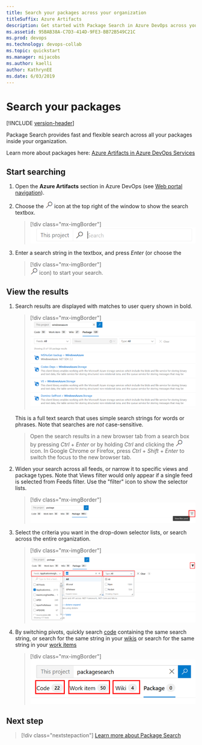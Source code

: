```yaml
---
title: Search your packages across your organization
titleSuffix: Azure Artifacts
description: Get started with Package Search in Azure DevOps across your Organization
ms.assetid: 95BAB38A-C7D3-414D-9FE3-BB72B549C21C
ms.prod: devops
ms.technology: devops-collab
ms.topic: quickstart
ms.manager: mijacobs
ms.author: kaelli
author: KathrynEE
ms.date: 6/03/2019
---
```


# Search your packages

[!INCLUDE [version-header](../../includes/version-vsts-only.md)]

Package Search provides fast and flexible search across all your packages inside your organization. 

Learn more about packages here: [Azure Artifacts in Azure DevOps Services](../../artifacts/overview.md)

<a name="start-search"></a>

## Start searching

1. Open the **Azure Artifacts** section in Azure DevOps (see [Web portal navigation](../navigation/index.md)).

1. Choose the ![start search icon](media/shared/start-search-icon-new.png) icon at the top right of the window to show the search textbox.

	> [!div class="mx-imgBorder"]  
	> ![The Work Item Search textbox in the title bar](media/shared/pkgsrch-bar.png)    

1. Enter a search string in the textbox, and press _Enter_ (or choose the 

	> [!div class="mx-imgBorder"]  
	> ![start search icon](media/shared/start-search-icon-new.png) icon) to start your search. 


## View the results

1. Search results are displayed with matches to user query shown in bold.

	> [!div class="mx-imgBorder"]  
	> ![Search results](media/shared/pkgsrch-results.png)

   This is a full text search that uses simple search strings for words or phrases. 
   Note that searches are _not_ case-sensitive.

   > Open the search results in a new browser tab from a search box by
   pressing _Ctrl_ + _Enter_ or by holding _Ctrl_ and clicking  the
   ![start search icon](media/shared/start-search-icon-new.png) icon.
   In Google Chrome or Firefox, press _Ctrl_ + _Shift_ + _Enter_ to switch the focus
   to the new browser tab. 

1. Widen your search across all feeds, or narrow it to specific views
   and package types. Note that Views filter would only appear if a single feed is selected from Feeds filter.
   Use the "filter" icon to show the selector lists.

	> [!div class="mx-imgBorder"]  
	> ![Showing the filter lists](media/shared/pkgsrch-results-filtericon.png)    

1. Select the criteria you want in the drop-down selector lists, or search across the entire organization.

	> [!div class="mx-imgBorder"]  
	> ![Selector drop-down lists](media/shared/pkgsrch-results-filters.png)    

1. By switching pivots, quickly search [code](code-search.md) containing the same search string, or 
    search for the same string in your [wikis](../wiki/search-wiki.md)
    or search for the same string in your [work items](work-item-search.md)

	> [!div class="mx-imgBorder"]  
	> ![Search for code or wiki or work items containing the same search string](media/shared/pkgsrch-other.png)

## Next step

> [!div class="nextstepaction"]
> [Learn more about Package Search](advanced-package-syntax.md)
